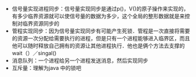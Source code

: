 


- 信号量实现进程同步：信号量实现同步是通过p()，V()的原子操作来实现的，有多少临界资源就可以使信号量的数据为多少，这个全局的整形数据就是来控制对临界资源同步的
- 管程实现同步：因为信号量实现同步有可能产生死锁．管程是一次直接将需要的资源一次分配给需要执行的进程，但是只有一个进程能够进入临界区，而且他可以随时释放自己拥有的资源让其他进程执行．他也是俩个方法去支撑的　wait（）／singal()
- 消息队列：一个进程给另一个进程发送消息，然后实现同步
- 互斥量：理解为java 中的锁吧
